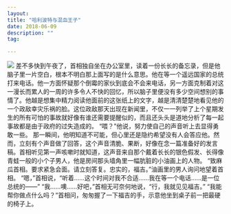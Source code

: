 ```yaml
---
layout: 
title: "哈利波特与混血王子"
date: 2018-06-09
description: ""
tag: 

---
```


![](https://timgsa.baidu.com/timg?image&quality=80&size=b9999_10000&sec=1529645482495&di=77146b5bf9331c80297a9e0530201c16&imgtype=0&src=http%3A%2F%2Fattachment1.tgbusdata.cn%2Fjpg%2F35%2F67%2Fc1dbfd6b4eee8cfe30a80c38573c_0d8f72ea67086567f5fb1a783e50e52348ff775181cd074788789ab1d306138038678b8cd96cea16.jpg)
差不多快到午夜了，首相独自坐在办公室里，读着一份长长的备忘录，但是他脑子里一片空白，根本不明白那上面写的是什么意思。他在等一个遥远国家的总统打来电话。他一方面怀疑那个倒霉的家伙到底会不会来电话，另一方面克制着对这一漫长而累人的一周的许多令人不快的回忆，所以脑子里便没有多少空间想别的事情了。他越是想集中精力阅读他面前的这张纸上的文字，越是清清楚楚地看见他的一个政敌幸灾乐祸的脸。这位政敌那天出现在新闻里，不仅一一列举了上个星期发生的所有可怕的事故就好像有谁还需要提醒似的，而且还头头是道地分析了每一起事故都是由于政府的过失造成的。
“喂？”他说，努力使自己的声音听上去显得勇敢一些。
那一瞬间，他明知道不可能，但心里还是隐约希望没有人会答应他。然而，立刻有个声音做了回答，这个声音清脆、果断，好像在念一篇准备好的发言稿。首相听见第一声咳嗽时就知道，这声音来自那个戴着长长的银色假发、长得像青蛙一般的小个子男人，他是房间那头墙角里一幅肮脏的小油画上的人物。
“致麻瓜首相。要求紧急会面。请立刻答复。忠实的，福吉。”油画里的男人询问地望着首相。
“嗯，”首相说，“听着……这个时间对我不合适……我在等一个电话……是一位总统的——”
“我……噢……好吧，”首相无可奈何地说，“行，我就见见福吉。”
“我能帮你做点什么吗？”首相问，匆匆握了一下福吉的手，示意他坐到桌子前一把最硬的椅子上。
　　
